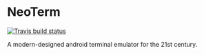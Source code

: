 NeoTerm
=======
[![Travis build status](https://travis-ci.org/NeoTerm/NeoTerm.svg?branch=master)](https://travis-ci.org/NeoTerm/NeoTerm)

A modern-designed android terminal emulator for the 21st century.


